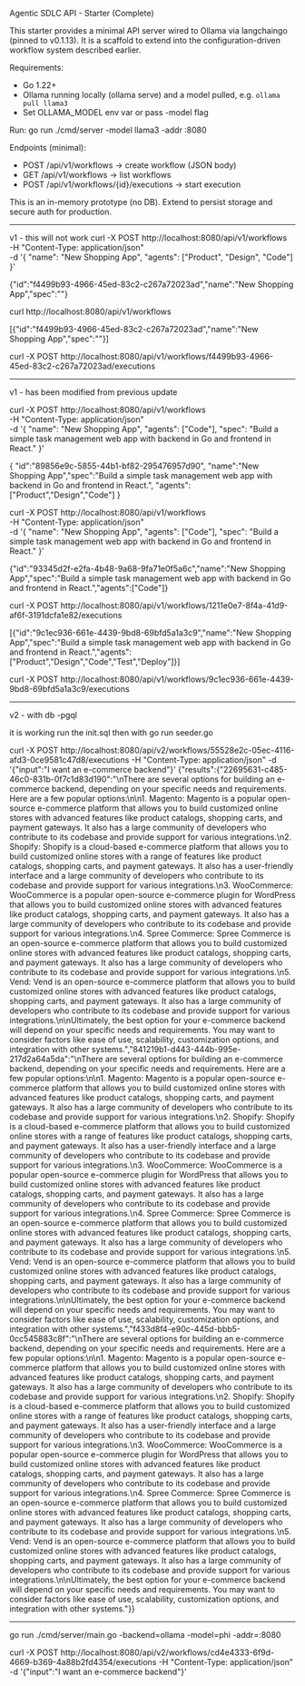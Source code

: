 Agentic SDLC API - Starter (Complete)

This starter provides a minimal API server wired to Ollama via langchaingo (pinned to v0.1.13).
It is a scaffold to extend into the configuration-driven workflow system described earlier.

Requirements:
- Go 1.22+
- Ollama running locally (ollama serve) and a model pulled, e.g. `ollama pull llama3`
- Set OLLAMA_MODEL env var or pass -model flag

Run:
    go run ./cmd/server -model llama3 -addr :8080

Endpoints (minimal):
- POST /api/v1/workflows          -> create workflow (JSON body)
- GET  /api/v1/workflows         -> list workflows
- POST /api/v1/workflows/{id}/executions -> start execution

This is an in-memory prototype (no DB). Extend to persist storage and secure auth for production.

----------------------------------------------------

v1 - this will not work
curl -X POST http://localhost:8080/api/v1/workflows \
  -H "Content-Type: application/json" \
  -d '{
    "name": "New Shopping App",
    "agents": ["Product", "Design", "Code"]
  }'

{"id":"f4499b93-4966-45ed-83c2-c267a72023ad","name":"New Shopping App","spec":""}

curl http://localhost:8080/api/v1/workflows

[{"id":"f4499b93-4966-45ed-83c2-c267a72023ad","name":"New Shopping App","spec":""}]


curl -X POST http://localhost:8080/api/v1/workflows/f4499b93-4966-45ed-83c2-c267a72023ad/executions

---------------------------
v1  - has been modified from previous update


curl -X POST http://localhost:8080/api/v1/workflows \
  -H "Content-Type: application/json" \
  -d '{
    "name": "New Shopping App",
    "agents": ["Code"],
    "spec": "Build a simple task management web app with backend in Go and frontend in React."
  }'

{
    "id":"89856e9c-5855-44b1-bf82-295476957d90",
    "name":"New Shopping App","spec":"Build a simple task management web app with backend in Go and frontend in React.",
    "agents":["Product","Design","Code"]
}

 curl -X POST http://localhost:8080/api/v1/workflows \
  -H "Content-Type: application/json" \
  -d '{
    "name": "New Shopping App",
    "agents": ["Code"],
    "spec": "Build a simple task management web app with backend in Go and frontend in React."
  }'

{"id":"93345d2f-e2fa-4b48-9a68-9fa71e0f5a6c","name":"New Shopping App","spec":"Build a simple task management web app with backend in Go and frontend in React.","agents":["Code"]}


curl -X POST http://localhost:8080/api/v1/workflows/1211e0e7-8f4a-41d9-af6f-3191dcfa1e82/executions


[{"id":"9c1ec936-661e-4439-9bd8-69bfd5a1a3c9","name":"New Shopping App","spec":"Build a simple task management web app with backend in Go and frontend in React.","agents":["Product","Design","Code","Test","Deploy"]}]


curl -X POST http://localhost:8080/api/v1/workflows/9c1ec936-661e-4439-9bd8-69bfd5a1a3c9/executions


-------------------------------------------------

v2 - with db -pgql 


it is working
run the init.sql
then with go run seeder.go


curl -X POST http://localhost:8080/api/v2/workflows/55528e2c-05ec-4116-afd3-0ce9581c47d8/executions   -H "Content-Type: application/json"   -d '{"input":"I want an e-commerce backend"}'
{"results":{"22695631-c485-46c0-831b-0f7c1d83d190":"\nThere are several options for building an e-commerce backend, depending on your specific needs and requirements. Here are a few popular options:\n\n1. Magento: Magento is a popular open-source e-commerce platform that allows you to build customized online stores with advanced features like product catalogs, shopping carts, and payment gateways. It also has a large community of developers who contribute to its codebase and provide support for various integrations.\n2. Shopify: Shopify is a cloud-based e-commerce platform that allows you to build customized online stores with a range of features like product catalogs, shopping carts, and payment gateways. It also has a user-friendly interface and a large community of developers who contribute to its codebase and provide support for various integrations.\n3. WooCommerce: WooCommerce is a popular open-source e-commerce plugin for WordPress that allows you to build customized online stores with advanced features like product catalogs, shopping carts, and payment gateways. It also has a large community of developers who contribute to its codebase and provide support for various integrations.\n4. Spree Commerce: Spree Commerce is an open-source e-commerce platform that allows you to build customized online stores with advanced features like product catalogs, shopping carts, and payment gateways. It also has a large community of developers who contribute to its codebase and provide support for various integrations.\n5. Vend: Vend is an open-source e-commerce platform that allows you to build customized online stores with advanced features like product catalogs, shopping carts, and payment gateways. It also has a large community of developers who contribute to its codebase and provide support for various integrations.\n\nUltimately, the best option for your e-commerce backend will depend on your specific needs and requirements. You may want to consider factors like ease of use, scalability, customization options, and integration with other systems.","841219b1-d443-444b-995e-217d2a64a5da":"\nThere are several options for building an e-commerce backend, depending on your specific needs and requirements. Here are a few popular options:\n\n1. Magento: Magento is a popular open-source e-commerce platform that allows you to build customized online stores with advanced features like product catalogs, shopping carts, and payment gateways. It also has a large community of developers who contribute to its codebase and provide support for various integrations.\n2. Shopify: Shopify is a cloud-based e-commerce platform that allows you to build customized online stores with a range of features like product catalogs, shopping carts, and payment gateways. It also has a user-friendly interface and a large community of developers who contribute to its codebase and provide support for various integrations.\n3. WooCommerce: WooCommerce is a popular open-source e-commerce plugin for WordPress that allows you to build customized online stores with advanced features like product catalogs, shopping carts, and payment gateways. It also has a large community of developers who contribute to its codebase and provide support for various integrations.\n4. Spree Commerce: Spree Commerce is an open-source e-commerce platform that allows you to build customized online stores with advanced features like product catalogs, shopping carts, and payment gateways. It also has a large community of developers who contribute to its codebase and provide support for various integrations.\n5. Vend: Vend is an open-source e-commerce platform that allows you to build customized online stores with advanced features like product catalogs, shopping carts, and payment gateways. It also has a large community of developers who contribute to its codebase and provide support for various integrations.\n\nUltimately, the best option for your e-commerce backend will depend on your specific needs and requirements. You may want to consider factors like ease of use, scalability, customization options, and integration with other systems.","f433d8f4-e90c-445d-bbb5-0cc545883c8f":"\nThere are several options for building an e-commerce backend, depending on your specific needs and requirements. Here are a few popular options:\n\n1. Magento: Magento is a popular open-source e-commerce platform that allows you to build customized online stores with advanced features like product catalogs, shopping carts, and payment gateways. It also has a large community of developers who contribute to its codebase and provide support for various integrations.\n2. Shopify: Shopify is a cloud-based e-commerce platform that allows you to build customized online stores with a range of features like product catalogs, shopping carts, and payment gateways. It also has a user-friendly interface and a large community of developers who contribute to its codebase and provide support for various integrations.\n3. WooCommerce: WooCommerce is a popular open-source e-commerce plugin for WordPress that allows you to build customized online stores with advanced features like product catalogs, shopping carts, and payment gateways. It also has a large community of developers who contribute to its codebase and provide support for various integrations.\n4. Spree Commerce: Spree Commerce is an open-source e-commerce platform that allows you to build customized online stores with advanced features like product catalogs, shopping carts, and payment gateways. It also has a large community of developers who contribute to its codebase and provide support for various integrations.\n5. Vend: Vend is an open-source e-commerce platform that allows you to build customized online stores with advanced features like product catalogs, shopping carts, and payment gateways. It also has a large community of developers who contribute to its codebase and provide support for various integrations.\n\nUltimately, the best option for your e-commerce backend will depend on your specific needs and requirements. You may want to consider factors like ease of use, scalability, customization options, and integration with other systems."}}


-----------------
go run ./cmd/server/main.go -backend=ollama -model=phi -addr=:8080

curl -X POST http://localhost:8080/api/v2/workflows/cd4e4333-6f9d-4669-b369-4a88b2fd4354/executions   -H "Content-Type: application/json"   -d '{"input":"I want an e-commerce backend"}'